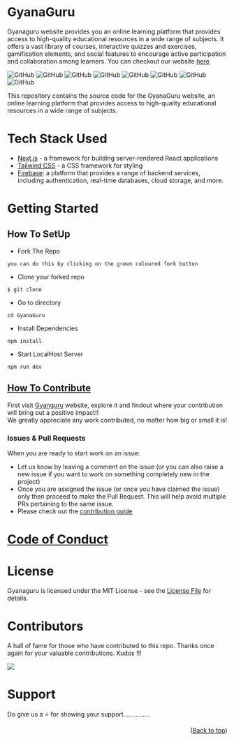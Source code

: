 <div id="top"></div>

# GyanaGuru

Gyanaguru website provides you an online learning platform that provides access to high-quality educational resources in a wide range of subjects.
It offers a vast library of courses, interactive quizzes and exercises, gamification elements, and social features to encourage active participation and collaboration among learners.
You can checkout our website [here](https://gyanaguru.vercel.app/)

![GitHub](https://img.shields.io/github/forks/PiyushKalyanpy/GyanaGuru)
![GitHub](https://img.shields.io/github/stars/PiyushKalyanpy/GyanaGuru)
![GitHub](https://img.shields.io/github/license/PiyushKalyanpy/GyanaGuru)
![GitHub](https://img.shields.io/github/issues/PiyushKalyanpy/GyanaGuru)
![GitHub](https://img.shields.io/github/repo-size/PiyushKalyanpy/GyanaGuru)
![GitHub](https://img.shields.io/github/contributors/PiyushKalyanpy/GyanaGuru)
![GitHub](https://img.shields.io/github/last-commit/PiyushKalyanpy/GyanaGuru)
![GitHub](https://img.shields.io/github/issues-pr-closed/PiyushKalyanpy/GyanaGuru)

This repository contains the source code for the GyanaGuru website, an online learning platform that provides access to high-quality educational resources in a wide range of subjects.

# Tech Stack Used

- [Next.js](https://nextjs.org/) - a framework for building server-rendered React applications
- [Tailwind CSS](https://tailwindcss.com/) - a CSS framework for styling
- [Firebase](https://firebase.google.com/): a platform that provides a range of backend services, including authentication, real-time databases, cloud storage, and more.

# Getting Started

## How To SetUp

- Fork The Repo

```
you can do this by clicking on the green coloured fork button
```

- Clone your forked repo

```
$ git clone
```

- Go to directory

```
cd GyanaGuru
```

- Install Dependencies

```
npm install
```

- Start LocalHost Server

```
npm run dev
```

## [How To Contribute](CONTRIBUTIONS%20GUIDE.md)

First visit [Gyanguru](https://gyanaguru.vercel.app/) website, explore it
and findout where your contribution will bring out a positive impact!!  
We greatly appreciate any work contributed, no matter how big or small it is!
<br>

### Issues & Pull Requests

When you are ready to start work on an issue:

- Let us know by leaving a comment on the issue (or you can also raise a new issue if you want to work on something completely new in the project)
- Once you are assigned the issue (or once you have claimed the issue) only then proceed to make the Pull Request. This will help avoid multiple PRs pertaining to the same issue.
- Please check out the [contribution guide](CONTRIBUTING.md)

# [Code of Conduct](CODE%20OF%20CONDUCT.md)

# License

Gyanaguru is licensed under the MIT License - see the [License File](LICENSE) for details.

# Contributors

A hall of fame for those who have contributed to this repo. Thanks once again for your valuable contributions. Kudos !!!
<br>

<a href="https://github.com/piyushkalyanpy/GyanaGuru/graphs/contributors">
  <img src="https://contrib.rocks/image?repo=piyushkalyanpy/GyanaGuru" />
</a>

# Support

Do give us a ⭐️ for showing your support...............

<p align="right">(<a href="#top">Back to top</a>)</p>
